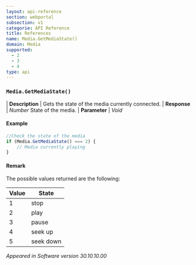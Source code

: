 ```yaml
---
layout: api-reference
section: webportal
subsection: v1
categorie: API Reference
title: References
name: Media.GetMediaState()
domain: Media
supported:
  - 2
  - 3
  - 4
type: api
---
```


### `Media.GetMediaState()`

| **Description** | Gets the state of the media currently connected.
| **Response** | *Number*  State of the media.
| **Parameter**   | *Void*

#### Example

```javascript
//Check the state of the media
if (Media.GetMediaState() === 2) {
	// Media currently playing
}
```
	
#### Remark

The possible values returned are the following:

Value | State
----|----
1 | stop
2 | play
3 | pause
4 | seek up
5 | seek down

*Appeared in Software version 30.10.10.00*